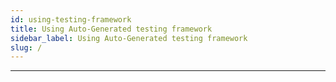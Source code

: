 ```yaml
---
id: using-testing-framework
title: Using Auto-Generated testing framework
sidebar_label: Using Auto-Generated testing framework
slug: /
---
```




---